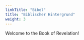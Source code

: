 ```yaml
---
linkTitle: "Bibel"
title: "Biblischer Hintergrund"
weight: 3
---
```


Welcome to the Book of Revelation!

<!--more-->
